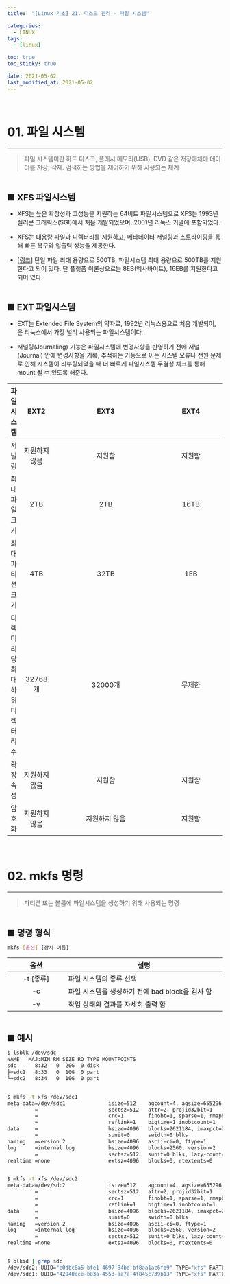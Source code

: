 ```yaml
---
title:  "[Linux 기초] 21. 디스크 관리 - 파일 시스템" 

categories:
  - LINUX
tags:
  - [linux]

toc: true
toc_sticky: true

date: 2021-05-02
last_modified_at: 2021-05-02
---
```

<br>

# 01. 파일 시스템
---

<style>
table {
    font-size: 12pt;
}
table th:first-of-type {
    width: 5%;
}
table th:nth-of-type(2) {
    width: 15%;
}
table th:nth-of-type(3) {
    width: 50%;
}
table th:nth-of-type(4) {
    width: 30%;
}
big {
    font-size: 15pt;
}
</style>

> 파일 시스템이란 하드 디스크, 플래시 메모리(USB), DVD 같은 저장매체에 데이터를 저장, 삭제. 검색하는 방법을 제어하기 위해 사용되는 체계

<br>

<big> **■ XFS 파일시스템** </big>

+ XFS는 높은 확장성과 고성능을 지원하는 64비트 파일시스템으로 XFS는 1993년 실리콘 그래픽스(SGI)에서 처음 개발되었으며, 2001년 리눅스 커널에 포함되었다.

+ XFS는 대용량 파일과 디렉터리를 지원하고, 메타데이터 저널링과 스트라이핑을 통해 빠른 복구와 입출력 성능을 제공한다.

+ [[링크](https://access.redhat.com/articles/rhel-limits)] 단일 파일 최대 용량으로 500TB, 파일시스템 최대 용량으로 500TB를 지원한다고 되어 있다. 단 플랫폼 이론상으로는 8EB(엑사바이트), 16EB를 지원한다고 되어 있다.

<br>

<big> **■ EXT 파일시스템** </big>

+ EXT는 Extended File System의 약자로, 1992년 리눅스용으로 처음 개발되어, 은 리눅스에서 가장 널리 사용되는 파일시스템이다.

+ 저널링(Journaling) 기능은 파일시스템에 변경사항을 반영하기 전에 저널(Journal) 안에 변경사항을 기록, 추적하는 기능으로 이는 시스템 오류나 전원 문제로 인해 시스템이 리부팅되었을 때 더 빠르게 파일시스템 무결성 체크를 통해 mount 될 수 있도록 해준다.

|파일시스템|EXT2|EXT3|EXT4|
|:---:|:---:|:---:|:---:|
|저널링|지원하지 않음|지원함|지원함|
|최대 파일 크기|2TB|2TB|16TB|
|최대 파티션 크기|4TB|32TB|1EB|
|디렉터리 당 최대 하위 디렉터리 수|32768개|32000개|무제한|
|확장 속성|지원하지 않음|지원함|지원함|
|암호화|지원하지 않음|지원하지 않음|지원함|

<br>

# 02. mkfs 명령
---

> 파티션 또는 볼륨에 파일시스템을 생성하기 위해 사용되는 명령

<br>

<big> **■ 명령 형식** </big>

```bash
mkfs [옵션] [장치 이름]
```

| 옵션 | 설명 |
|:---:|---|
| -t [종류] | 파일 시스템의 종류 선택 |
| -c | 파일 시스템을 생성하기 전에 bad block을 검사 함 |
| -v | 작업 상태와 결과를 자세히 출력 함 |

<br>

<big> **■ 예시** </big>

```bash
$ lsblk /dev/sdc
NAME   MAJ:MIN RM SIZE RO TYPE MOUNTPOINTS
sdc      8:32   0  20G  0 disk
├─sdc1   8:33   0  10G  0 part
└─sdc2   8:34   0  10G  0 part


$ mkfs -t xfs /dev/sdc1
meta-data=/dev/sdc1              isize=512    agcount=4, agsize=655296 blks
         =                       sectsz=512   attr=2, projid32bit=1
         =                       crc=1        finobt=1, sparse=1, rmapbt=0
         =                       reflink=1    bigtime=1 inobtcount=1
data     =                       bsize=4096   blocks=2621184, imaxpct=25
         =                       sunit=0      swidth=0 blks
naming   =version 2              bsize=4096   ascii-ci=0, ftype=1
log      =internal log           bsize=4096   blocks=2560, version=2
         =                       sectsz=512   sunit=0 blks, lazy-count=1
realtime =none                   extsz=4096   blocks=0, rtextents=0


$ mkfs -t xfs /dev/sdc2
meta-data=/dev/sdc2              isize=512    agcount=4, agsize=655296 blks
         =                       sectsz=512   attr=2, projid32bit=1
         =                       crc=1        finobt=1, sparse=1, rmapbt=0
         =                       reflink=1    bigtime=1 inobtcount=1
data     =                       bsize=4096   blocks=2621184, imaxpct=25
         =                       sunit=0      swidth=0 blks
naming   =version 2              bsize=4096   ascii-ci=0, ftype=1
log      =internal log           bsize=4096   blocks=2560, version=2
         =                       sectsz=512   sunit=0 blks, lazy-count=1
realtime =none                   extsz=4096   blocks=0, rtextents=0


$ blkid | grep sdc
/dev/sdc2: UUID="e0dbc8a5-bfe1-4697-84bd-bf8aa1ac6fb9" TYPE="xfs" PARTLABEL="2st" PARTUUID="1c89b65f-c842-454f-bea5-788365ade8e1"
/dev/sdc1: UUID="42940ece-b83a-4553-aa7a-4f845c739b13" TYPE="xfs" PARTLABEL="1st" PARTUUID="772e26fd-9dc0-45b9-9d45-02b62ad5c642"
```
